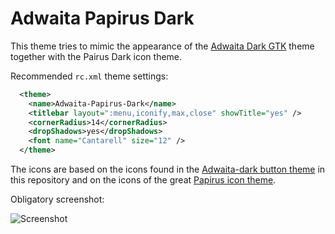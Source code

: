 # Adwaita Papirus Dark

This theme tries to mimic the appearance of the [Adwaita Dark GTK](https://gnome.pages.gitlab.gnome.org/libadwaita/) theme together with the Pairus Dark icon theme.

Recommended `rc.xml` theme settings:

```xml
  <theme>
    <name>Adwaita-Papirus-Dark</name>
    <titlebar layout=":menu,iconify,max,close" showTitle="yes" />
    <cornerRadius>14</cornerRadius>
    <dropShadows>yes</dropShadows>
    <font name="Cantarell" size="12" />
  </theme>
```

The icons are based on the icons found in the [Adwaita-dark button theme](https://github.com/labwc/labwc-artwork/tree/main/button-themes/svg/Adwaita-dark) in this repository and on the icons of the great [Papirus icon theme](https://github.com/PapirusDevelopmentTeam/papirus-icon-theme).

Obligatory screenshot:

![Screenshot](https://github.com/user-attachments/assets/8a5ed90c-0283-4967-9f88-c004ec22ca6c)
